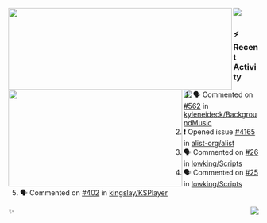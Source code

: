<p>
  <p>
  <img align="left" width="450" height="165" src="https://github-readme-stats-git-masterrstaa-rickstaa.vercel.app/api?username=lowking&bg_color=0D1116&theme=synthwave&show_icons=true&hide_border=true&line_height=20&title_color=4E7C65&icon_color=555&show_owner=true&text_color=777&count_private=true"/>
  </p>
  <p>
  <img align="left" width="350" height="195" src="https://github-readme-stats-git-masterrstaa-rickstaa.vercel.app/api/top-langs/?layout=compact&username=lowking&bg_color=0D1116&theme=synthwave&show_icons=true&hide_border=true&line_height=20&title_color=4E7C65&icon_color=555&show_owner=true&text_color=777&hide&langs_count=4"/>
  </p>
  <p>
    <a align="left" href="https://t.me/Violettoy_bot"><img src="https://img.shields.io/badge/Telegram-%2352A4DB.svg?&style=social&logo=telegram&logoColor=white" /></a>&nbsp;&nbsp;
<!--     <img align="left" src="https://github.com/lowking/lowking/workflows/Waka%20Readme/badge.svg" />&nbsp;&nbsp; -->
    <img align="left" src="https://github.com/lowking/lowking/workflows/Activity%20Readme/badge.svg" />
  </p>
</p>

### :zap: Recent Activity

<!--START_SECTION:activity-->
1. 🗣 Commented on [#562](https://github.com/kyleneideck/BackgroundMusic/issues/562) in [kyleneideck/BackgroundMusic](https://github.com/kyleneideck/BackgroundMusic)
2. ❗️ Opened issue [#4165](https://github.com/alist-org/alist/issues/4165) in [alist-org/alist](https://github.com/alist-org/alist)
3. 🗣 Commented on [#26](https://github.com/lowking/Scripts/issues/26) in [lowking/Scripts](https://github.com/lowking/Scripts)
4. 🗣 Commented on [#25](https://github.com/lowking/Scripts/issues/25) in [lowking/Scripts](https://github.com/lowking/Scripts)
5. 🗣 Commented on [#402](https://github.com/kingslay/KSPlayer/issues/402) in [kingslay/KSPlayer](https://github.com/kingslay/KSPlayer)
<!--END_SECTION:activity-->

✨<img align="right" src="http://profile-counter.glitch.me/lowking/count.svg"/>
